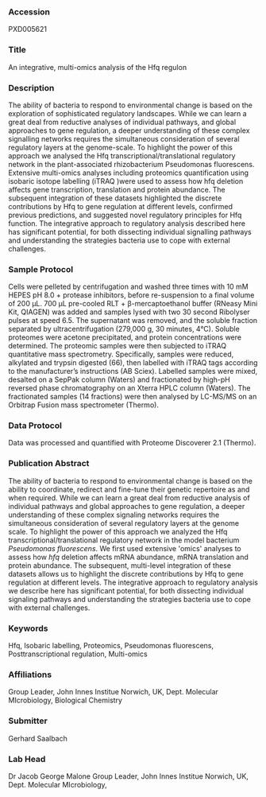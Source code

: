 ### Accession
PXD005621

### Title
An integrative, multi-omics analysis of the Hfq regulon

### Description
The ability of bacteria to respond to environmental change is based on the exploration of sophisticated regulatory landscapes. While we can learn a great deal from reductive analyses of individual pathways, and global approaches to gene regulation, a deeper understanding of these complex signalling networks requires the simultaneous consideration of several regulatory layers at the genome-scale. To highlight the power of this approach we analysed the Hfq transcriptional/translational regulatory network in the plant-associated rhizobacterium Pseudomonas fluorescens. Extensive multi-omics analyses including proteomics quantification using isobaric isotope labelling (iTRAQ )were used to assess how hfq deletion affects gene transcription, translation and protein abundance. The subsequent integration of these datasets highlighted the discrete contributions by Hfq to gene regulation at different levels, confirmed previous predictions, and suggested novel regulatory principles for Hfq function. The integrative approach to regulatory analysis described here has significant potential, for both dissecting individual signalling pathways and understanding the strategies bacteria use to cope with external challenges.

### Sample Protocol
Cells were pelleted by centrifugation and washed three times with 10 mM HEPES pH 8.0 + protease inhibitors, before re-suspension to a final volume of 200 μL. 700 μL pre-cooled RLT + β-mercaptoethanol buffer (RNeasy Mini Kit, QIAGEN) was added and samples lysed with two 30 second Ribolyser pulses at speed 6.5. The supernatant was removed, and the soluble fraction separated by ultracentrifugation (279,000 g, 30 minutes, 4°C). Soluble proteomes were acetone precipitated, and protein concentrations were determined. The proteomic samples were then subjected to iTRAQ quantitative mass spectrometry. Specifically, samples were reduced, alkylated and trypsin digested (66), then labelled with iTRAQ tags according to the manufacturer’s instructions (AB Sciex). Labelled samples were mixed, desalted on a SepPak column (Waters) and fractionated by high-pH reversed phase chromatography on an Xterra HPLC column (Waters). The fractionated samples (14 fractions) were then analysed by LC-MS/MS on an Orbitrap Fusion mass spectrometer (Thermo).

### Data Protocol
Data was processed and quantified with Proteome Discoverer 2.1 (Thermo).

### Publication Abstract
The ability of bacteria to respond to environmental change is based on the ability to coordinate, redirect and fine-tune their genetic repertoire as and when required. While we can learn a great deal from reductive analysis of individual pathways and global approaches to gene regulation, a deeper understanding of these complex signaling networks requires the simultaneous consideration of several regulatory layers at the genome scale. To highlight the power of this approach we analyzed the Hfq transcriptional/translational regulatory network in the model bacterium <i>Pseudomonas fluorescens</i>. We first used extensive 'omics' analyses to assess how <i>hfq</i> deletion affects mRNA abundance, mRNA translation and protein abundance. The subsequent, multi-level integration of these datasets allows us to highlight the discrete contributions by Hfq to gene regulation at different levels. The integrative approach to regulatory analysis we describe here has significant potential, for both dissecting individual signaling pathways and understanding the strategies bacteria use to cope with external challenges.

### Keywords
Hfq, Isobaric labelling, Proteomics, Pseudomonas fluorescens, Posttranscriptional regulation, Multi-omics

### Affiliations
Group Leader, John Innes Institue Norwich, UK, Dept. Molecular MIcrobiology,
Biological Chemistry

### Submitter
Gerhard Saalbach

### Lab Head
Dr Jacob George Malone
Group Leader, John Innes Institue Norwich, UK, Dept. Molecular MIcrobiology,


